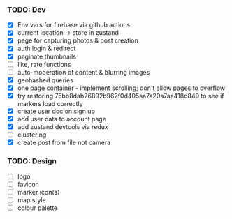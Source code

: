 ### TODO: Dev

- [x] Env vars for firebase via github actions
- [x] current location -> store in zustand
- [x] page for capturing photos & post creation
- [x] auth login & redirect
- [x] paginate thumbnails
- [ ] like, rate functions
- [ ] auto-moderation of content & blurring images
- [x] geohashed queries
- [x] one page container - implement scrolling; don't allow pages to overflow
- [x] try restoring 75bb8dab26892b962f0d405aa7a20a7aa418d849 to see if markers load correctly
- [x] create user doc on sign up
- [x] add user data to account page
- [x] add zustand devtools via redux
- [ ] clustering
- [x] create post from file not camera

### TODO: Design

- [ ] logo
- [ ] favicon
- [ ] marker icon(s)
- [ ] map style
- [ ] colour palette

